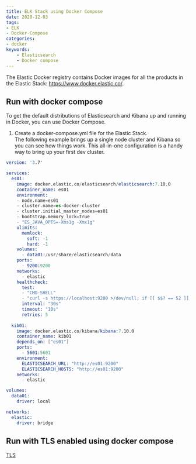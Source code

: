 ```yaml
---
title: ELK Stack using Docker Compose
date: 2020-12-03
tags:
- ELK
- Docker-Compose
categories:
- docker
keywords:
    - Elasticsearch
    - Docker compose
---
```


The Elastic Docker registry contains Docker images for all the products in the Elastic Stack: https://www.docker.elastic.co/.

## Run with docker compose

To get the default distributions of Elasticsearch and Kibana up and running in Docker, you can use Docker Compose.

1. Create a docker-compose.yml file for the Elastic Stack. \
   The following example brings up a single node cluster and Kibana so you can see how things work. 
   This all-in-one configuration is a handy way to bring up your first dev cluster.

```s
version: '3.7'

services:
  es01:
    image: docker.elastic.co/elasticsearch/elasticsearch:7.10.0
    container_name: es01
    environment:
    - node.name=es01
    - cluster.name=es-docker-cluster
    - cluster.initial_master_nodes=es01
    - bootstrap.memory_lock=true
    - "ES_JAVA_OPTS=-Xms1g -Xmx1g"
    ulimits:
      memlock:
        soft: -1
        hard: -1
    volumes:
      - data01:/usr/share/elasticsearch/data
    ports:
      - 9200:9200
    networks:
      - elastic
    healthcheck:
      test: 
      - "CMD-SHELL"
      - "curl -s https://localhost:9200 >/dev/null; if [[ $$? == 52 ]]; then echo 0; else echo 1; fi"
      interval: "30s"
      timeout: "10s"
      retries: 5
  
  kib01:
    image: docker.elastic.co/kibana/kibana:7.10.0
    container_name: kib01
    depends_on: ["es01"]
    ports:
      - 5601:5601
    environment:
      ELASTICSEARCH_URL: "http://es01:9200"
      ELASTICSEARCH_HOSTS: "http://es01:9200"
    networks:
      - elastic

volumes:
  data01:
    driver: local

networks:
  elastic:
    driver: bridge
```



## Run with TLS enabled using docker compose

[TLS](/posts/elasticsearch/elastic-tls-docker-compose)
